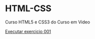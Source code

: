 # HTML-CSS
 Curso HTML5 e CSS3 do Curso em Video

 <a href="https://vitorurbano.github.io/HTML-CSS/EXERCICIOS/EX-001/index.html"> Executar exercicio 001</a>

